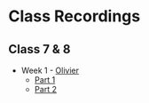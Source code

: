 # Class Recordings

## Class 7 & 8

- Week 1 - [Olivier](https://github.com/xureilab)
  - [Part 1](https://vimeo.com/429603081)
  - [Part 2](https://vimeo.com/429603310)
